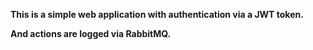 **This is a simple web application with authentication via a JWT token.**

**And actions are logged via RabbitMQ.**

